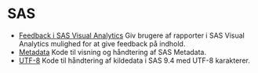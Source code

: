 # SAS

* [Feedback i SAS Visual Analytics](./Feedback)
  Giv brugere af rapporter i SAS Visual Analytics mulighed for at give feedback på indhold.
* [Metadata](./Metadata)
  Kode til visning og håndtering af SAS Metadata.
* [UTF-8](./UTF-8)
  Kode til håndtering af kildedata i SAS 9.4 med UTF-8 karakterer.  
